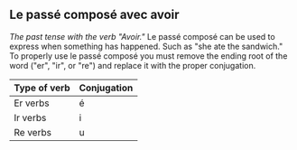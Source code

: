 ## **Le passé composé avec avoir**

*The past tense with the verb "Avoir."*
Le passé composé can be used to express when something has happened. Such as "she ate the sandwich." To properly use le passé composé you must remove the ending root of the word ("er", "ir", or "re") and replace it with the proper conjugation.

|Type of verb|Conjugation|
|--|--|
|Er verbs | é |
|Ir verbs | i |
|Re verbs | u |
